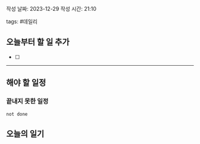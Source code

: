 
작성 날짜: 2023-12-29
작성 시간: 21:10

tags: #데일리

## 오늘부터 할 일 추가
- [ ] 

  
---  
## 해야 할 일정  
### 끝내지 못한 일정

```tasks
not done
```
## 오늘의 일기
